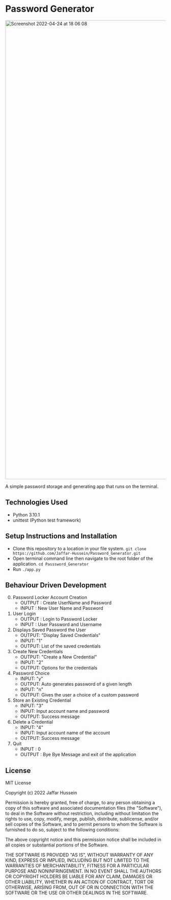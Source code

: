# Password Generator

<img width="1440" alt="Screenshot 2022-04-24 at 18 06 08" src="https://user-images.githubusercontent.com/57854451/164985458-4e824c62-412a-466b-906f-69c3cc560fd8.png">

A simple password storage and generating app that runs on the terminal.

## Technologies Used

- Python 3.10.1
- unittest (Python test framework)


## Setup Instructions and Installation

- Clone this repository to a location in your file system. `git clone https://github.com/Jaffar-Hussein/Password_Generator.git`
- Open terminal command line then navigate to the root folder of the application. `cd Passsword_Generator`
- Run `./app.py` 


## Behaviour Driven Development

0. Password Locker Account Creation
   - OUTPUT : Create UserName and Password
   - INPUT : New User Name and Password
1. User Login
   - OUTPUT : Login to Password Locker
   - INPUT : User Password and Username
2. Displays Saved Password the User
   - OUTPUT: "Display Saved Credentials"
   - INPUT: "1"
   - OUTPUT: List of the saved credentials 
3. Create New Credentials
   - OUTPUT: "Create a New Credential"
   - INPUT: "2"
   - OUTPUT: Options for the credentials 
4. Password Choice
   - INPUT: "y" 
   - OUTPUT: Auto generates password of a given length
   - INPUT: "n" 
   - OUTPUT: Gives the user a choice of a custom password 
5. Store an Existing Credential
   - INPUT: "3"
   - INPUT:  Input account name and password
   - OUTPUT: Success message
6. Delete a Credential
   - INPUT: "4"
   - INPUT:  Input account name of the account
   - OUTPUT: Success message
7. Quit
   - INPUT : 0
   - OUTPUT : Bye Bye Message and exit of the application

## License

MIT License

Copyright (c) 2022 Jaffar Hussein

Permission is hereby granted, free of charge, to any person obtaining a copy
of this software and associated documentation files (the "Software"), to deal
in the Software without restriction, including without limitation the rights
to use, copy, modify, merge, publish, distribute, sublicense, and/or sell
copies of the Software, and to permit persons to whom the Software is
furnished to do so, subject to the following conditions:

The above copyright notice and this permission notice shall be included in all
copies or substantial portions of the Software.

THE SOFTWARE IS PROVIDED "AS IS", WITHOUT WARRANTY OF ANY KIND, EXPRESS OR
IMPLIED, INCLUDING BUT NOT LIMITED TO THE WARRANTIES OF MERCHANTABILITY,
FITNESS FOR A PARTICULAR PURPOSE AND NONINFRINGEMENT. IN NO EVENT SHALL THE
AUTHORS OR COPYRIGHT HOLDERS BE LIABLE FOR ANY CLAIM, DAMAGES OR OTHER
LIABILITY, WHETHER IN AN ACTION OF CONTRACT, TORT OR OTHERWISE, ARISING FROM,
OUT OF OR IN CONNECTION WITH THE SOFTWARE OR THE USE OR OTHER DEALINGS IN THE
SOFTWARE.

